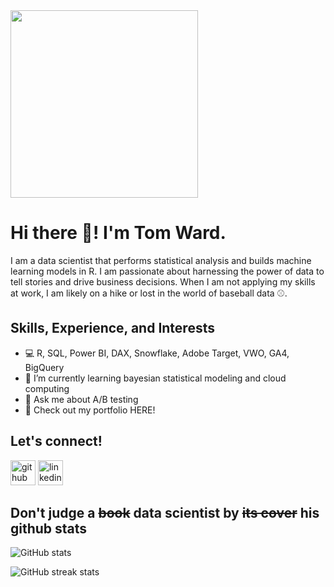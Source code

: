 
<img src="https://media.giphy.com/media/v1.Y2lkPTc5MGI3NjExNmV0MTlmam1sb2h4ZjZhNjhxNzl3aTg1MDR2NzF6eDk1Z2N3a3gzdSZlcD12MV9naWZzX3NlYXJjaCZjdD1n/rM0wxzvwsv5g4/giphy.gif" width="300"/>

# Hi there 👋! I'm Tom Ward.
I am a data scientist that performs statistical analysis and builds machine learning models in R.  I am passionate about harnessing the power of data to tell stories and drive business decisions.  When I am not applying my skills at work, I am likely on a hike or lost in the world of baseball data ⚾.

## Skills, Experience, and Interests
- 💻 R, SQL, Power BI, DAX, Snowflake, Adobe Target, VWO, GA4, BigQuery
- 🌱 I’m currently learning bayesian statistical modeling and cloud computing 
- 💬 Ask me about A/B testing
- 📂 Check out my portfolio HERE!



## Let's connect!
[<img src='https://cdn.jsdelivr.net/npm/simple-icons@3.0.1/icons/github.svg' alt='github' height='40'>](https://github.com/tomward9)   [<img src='https://cdn.jsdelivr.net/npm/simple-icons@3.0.1/icons/linkedin.svg' alt='linkedin' height='40'>](https://www.linkedin.com/in/tom-ward-1b7956135/)



## Don't judge a ~~book~~ data scientist by  ~~its cover~~ his github stats
![GitHub stats](https://github-readme-stats.vercel.app/api?username=tomward9&show_icons=true)  



![GitHub streak stats](https://streak-stats.demolab.com/?user=tomward9)  




